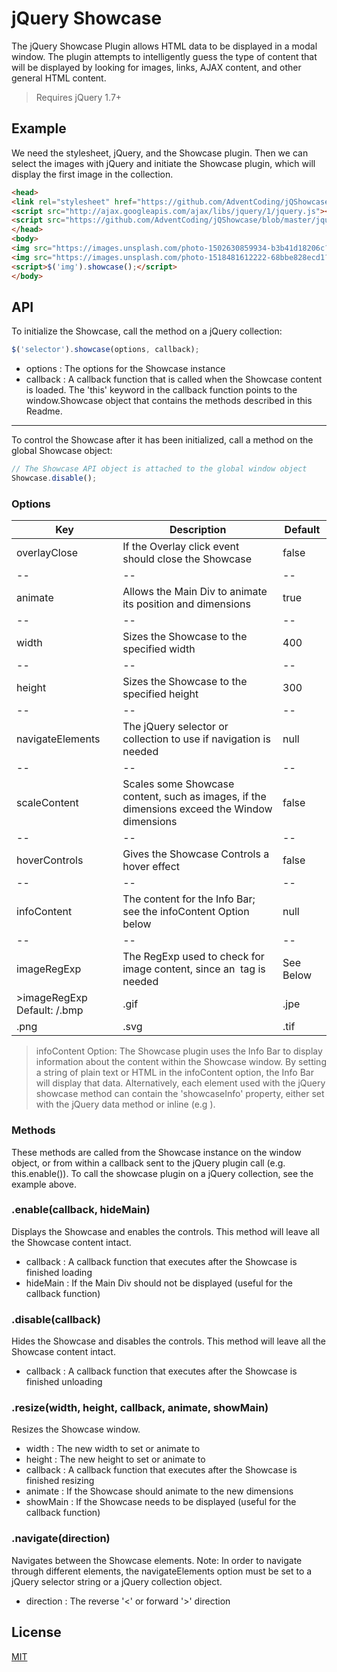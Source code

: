 # jQuery Showcase

The jQuery Showcase Plugin allows HTML data to be displayed in a modal window. The plugin attempts to intelligently guess the type of content that will be displayed by looking for images, links, AJAX content, and other general HTML content.
>Requires jQuery 1.7+

## Example

We need the stylesheet, jQuery, and the Showcase plugin. Then we can select the images with jQuery and initiate the Showcase plugin, which will display the first image in the collection.

```html
<head>
<link rel="stylesheet" href="https://github.com/AdventCoding/jQShowcase/blob/master/css/showcase_white.css">
<script src="http://ajax.googleapis.com/ajax/libs/jquery/1/jquery.js"></script>
<script src="https://github.com/AdventCoding/jQShowcase/blob/master/jquery.showcase.js"></script>
</head>
<body>
<img src="https://images.unsplash.com/photo-1502630859934-b3b41d18206c?ixlib=rb-0.3.5&ixid=eyJhcHBfaWQiOjEyMDd9&s=e044488fe252577b2788a6ded2b4c993&dpr=1&auto=format&fit=crop&w=1000&q=80&cs=tinysrgb" width="200" alt="San Francisco">
<img src="https://images.unsplash.com/photo-1518481612222-68bbe828ecd1?ixlib=rb-0.3.5&ixid=eyJhcHBfaWQiOjEyMDd9&s=53417780c9a34ffae5334a1d03b105a6&dpr=1&auto=format&fit=crop&w=1000&q=80&cs=tinysrgb" width="200" alt="Cafe">
<script>$('img').showcase();</script>
</body>
```

## API

To initialize the Showcase, call the method on a jQuery collection:

```js
$('selector').showcase(options, callback);
```
 - options : The options for the Showcase instance
 - callback : A callback function that is called when the Showcase content is loaded. The 'this' keyword in the callback function points to the window.Showcase object that contains the methods described in this Readme.
----------
To control the Showcase after it has been initialized, call a method on the global Showcase object:

```js
// The Showcase API object is attached to the global window object
Showcase.disable();
```

### Options

|Key|Description|Default
|--|--|--|
|overlayClose|If the Overlay click event should close the Showcase|false
|--|--|--|
|animate|Allows the Main Div to animate its position and dimensions|true
|--|--|--|
|width|Sizes the Showcase to the specified width|400
|--|--|--|
|height|Sizes the Showcase to the specified height|300
|--|--|--|
|navigateElements|The jQuery selector or collection to use if navigation is needed|null
|--|--|--|
|scaleContent|Scales some Showcase content, such as images, if the dimensions exceed the Window dimensions|false
|--|--|--|
|hoverControls|Gives the Showcase Controls a hover effect|false
|--|--|--|
|infoContent|The content for the Info Bar; see the infoContent Option below|null
|--|--|--|
|imageRegExp|The RegExp used to check for image content, since an <img> tag is needed|See Below
>imageRegExp Default: /\.bmp|\.gif|\.jpe|\.jpeg|\.jpg|
\.png|\.svg|\.tif|\.tiff|\.wbmp$/
>infoContent Option: The Showcase plugin uses the Info Bar to display information about the content within the Showcase window. By setting a string of plain text or HTML in the infoContent option, the Info Bar will display that data. Alternatively, each element used with the jQuery showcase method can contain the 'showcaseInfo' property, either set with the jQuery data method or inline (e.g <img data-showcaseInfo="Image Description">).


### Methods

These methods are called from the Showcase instance on the window object, or from within a callback sent to the jQuery plugin call (e.g. this.enable()). To call the showcase plugin on a jQuery collection, see the example above.

### .enable(callback, hideMain)

Displays the Showcase and enables the controls. This method will leave all the Showcase content intact.
 - callback : A callback function that executes after the Showcase is finished loading
 - hideMain : If the Main Div should not be displayed (useful for the callback function)

### .disable(callback)

Hides the Showcase and disables the controls. This method will leave all the Showcase content intact.
 - callback : A callback function that executes after the Showcase is finished unloading

### .resize(width, height, callback, animate, showMain)

Resizes the Showcase window.
 - width : The new width to set or animate to
 - height : The new height to set or animate to
 - callback : A callback function that executes after the Showcase is finished resizing
 - animate : If the Showcase should animate to the new dimensions
 - showMain : If the Showcase needs to be displayed (useful for the callback function)

### .navigate(direction)

Navigates between the Showcase elements.
Note: In order to navigate through different elements, the navigateElements option must be set to a jQuery selector string or a jQuery collection object.
 - direction : The reverse '<' or forward '>' direction

## License

[MIT](https://github.com/AdventCoding/jQShowcase/blob/master/LICENSE)
